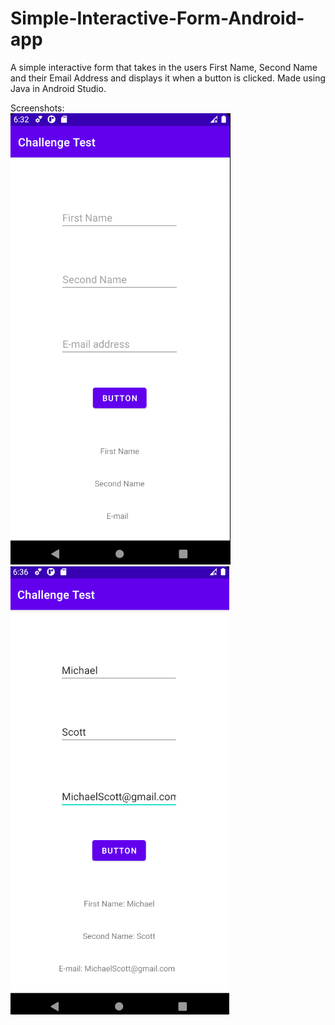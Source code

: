 # Simple-Interactive-Form-Android-app
A simple interactive form that takes in the users First Name, Second Name and their Email Address and displays it when a button is clicked.
Made using Java in Android Studio.

Screenshots:\
![alt text](https://github.com/harikrishnajiju/Simple-Interactive-Form-Android-app/blob/main/Screenshots/1.png?raw=true)\
![alt text](https://github.com/harikrishnajiju/Simple-Interactive-Form-Android-app/blob/main/Screenshots/2.png?raw=true)

